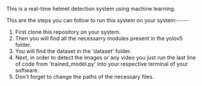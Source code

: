 This is a real-time helmet detection system using machine learning.

This are the steps you can follow to run this system on your system:-----

  1. First clone this repository on your system.
  2. Then you will find all the necessarry modules present in the yolov5 folder.
  3. You will find the dataset in the 'dataset' folder.
  4. Next, in order to detect the images or any video you just run the last line of code from 'trained_model.py' into your respective terminal of your software.
  5. Don't forget to change the paths of the necessary files. 
